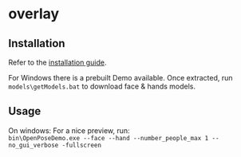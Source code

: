 # overlay

## Installation
Refer to the [installation guide](https://github.com/CMU-Perceptual-Computing-Lab/openpose/blob/master/doc/installation.md#openpose---installation).

For Windows there is a prebuilt Demo available. Once extracted, run `models\getModels.bat` to download face & hands models.

## Usage
On windows: For a nice preview, run:  
`bin\OpenPoseDemo.exe --face --hand --number_people_max 1 --no_gui_verbose -fullscreen`
